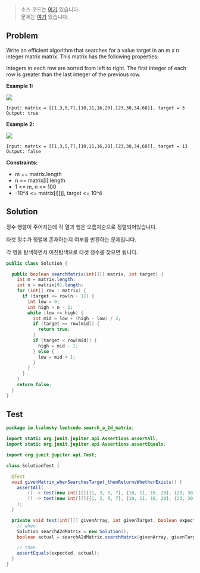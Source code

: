> 소스 코드는 [여기](https://github.com/lcalmsky/leetcode/blob/master/src/main/java/io/lcalmsky/leetcode/search_a_2d_matrix/Solution.java) 있습니다.  
> 문제는 [여기](https://leetcode.com/problems/search-a-2d-matrix/) 있습니다.

## Problem

Write an efficient algorithm that searches for a value target in an m x n integer matrix matrix. This matrix has the following properties:

Integers in each row are sorted from left to right.
The first integer of each row is greater than the last integer of the previous row.


**Example 1:**

![](https://assets.leetcode.com/uploads/2020/10/05/mat.jpg)

```text
Input: matrix = [[1,3,5,7],[10,11,16,20],[23,30,34,60]], target = 3
Output: true
```

**Example 2:**

![](https://assets.leetcode.com/uploads/2020/10/05/mat2.jpg)

```text
Input: matrix = [[1,3,5,7],[10,11,16,20],[23,30,34,60]], target = 13
Output: false
```

**Constraints:**

* m == matrix.length
* n == matrix[i].length
* 1 <= m, n <= 100
* -10^4 <= matrix[i][j], target <= 10^4

## Solution

정수 행렬이 주어지는데 각 열과 행은 오름차순으로 정렬되어있습니다.

타겟 정수가 행렬에 존재하는지 여부를 반환하는 문제입니다.

각 행을 탐색하면서 이진탐색으로 타겟 정수를 찾으면 됩니다. 

```java
public class Solution {

  public boolean searchMatrix(int[][] matrix, int target) {
    int m = matrix.length;
    int n = matrix[0].length;
    for (int[] row : matrix) {
      if (target <= row[n - 1]) {
        int low = 0;
        int high = n - 1;
        while (low <= high) {
          int mid = low + (high - low) / 2;
          if (target == row[mid]) {
            return true;
          }
          if (target < row[mid]) {
            high = mid - 1;
          } else {
            low = mid + 1;
          }
        }
      }
    }
    return false;
  }
}

```

## Test

```java
package io.lcalmsky.leetcode.search_a_2d_matrix;

import static org.junit.jupiter.api.Assertions.assertAll;
import static org.junit.jupiter.api.Assertions.assertEquals;

import org.junit.jupiter.api.Test;

class SolutionTest {

  @Test
  void givenMatrix_whenSearchesTarget_thenReturnsWhetherExists() {
    assertAll(
        () -> test(new int[][]{{1, 3, 5, 7}, {10, 11, 16, 20}, {23, 30, 34, 50}}, 3, true),
        () -> test(new int[][]{{1, 3, 5, 7}, {10, 11, 16, 20}, {23, 30, 34, 50}}, 13, false)
    );
  }

  private void test(int[][] givenArray, int givenTarget, boolean expected) {
    // when
    Solution searchA2dMatrix = new Solution();
    boolean actual = searchA2dMatrix.searchMatrix(givenArray, givenTarget);

    // then
    assertEquals(expected, actual);
  }
}
```